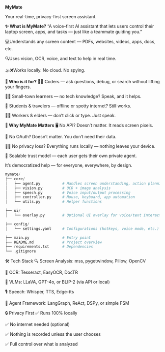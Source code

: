 **MyMate**

Your real-time, privacy-first screen assistant.

**✨ What is MyMate?**
“A voice-first AI assistant that lets users control their laptop screen, apps, and tasks — just like a teammate guiding you.”

💻Understands any screen content — PDFs, websites, videos, apps, docs, etc.

🔍Uses vision, OCR, voice, and text to help in real time.

🌫️❌Works locally. No cloud. No spying.

**🎯 Who is it for?**
👩‍💻 Coders — ask questions, debug, or search without lifting your fingers.

👨‍🌾 Small-town learners — no tech knowledge? Speak, and it helps.

🎒 Students & travelers — offline or spotty internet? Still works.

🧑‍🏭 Workers & elders — don’t click or type. Just speak.

**🧩 Why MyMate Matters**
🖥️ No API? Doesn’t matter. It reads screen pixels.

🔐 No OAuth? Doesn’t matter. You don’t need their data.

🧍‍♀️ No privacy loss? Everything runs locally — nothing leaves your device.

🤖 Scalable trust model — each user gets their own private agent.

It’s democratized help — for everyone, everywhere, by design.

```python
mymate/
├── core/
│   ├── agent.py          # Handles screen understanding, action planning
│   ├── vision.py         # OCR + image analysis
│   ├── speech.py         # Voice input/output processing
│   ├── controller.py     # Mouse, keyboard, app automation
│   └── utils.py          # Helper functions

├── ui/
│   └── overlay.py        # Optional UI overlay for voice/text interaction

├── config/
│   └── settings.yaml     # Configurations (hotkeys, voice mode, etc.)

├── main.py               # Entry point
├── README.md             # Project overview
├── requirements.txt      # Dependencies
└── .gitignore
```
🛠️ Tech Stack
🔍 Screen Analysis: mss, pygetwindow, Pillow, OpenCV

🧾 OCR: Tesseract, EasyOCR, DocTR

🧠 VLMs: LLaVA, GPT-4o, or BLIP-2 (via API or local)

🎙️ Speech: Whisper, TTS, Edge-tts

🤖 Agent Framework: LangGraph, ReAct, DSPy, or simple FSM

🔒 Privacy First
✅ Runs 100% locally

✅ No internet needed (optional)

✅ Nothing is recorded unless the user chooses

✅ Full control over what is analyzed

